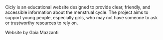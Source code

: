Cicly is an educational website designed to provide clear, friendly, and accessible information about the menstrual cycle. The project aims to support young people, especially girls, who may not have someone to ask or trustworthy resources to rely on.

Website by Gaia Mazzanti
